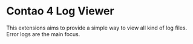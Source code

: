 # Contao 4 Log Viewer

This extensions aims to provide a simple way to view all kind of log files.
Error logs are the main focus.
